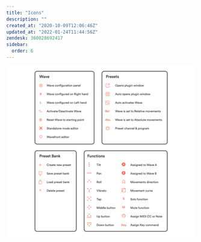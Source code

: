 ```yaml
---
title: "Icons"
description: ""
created_at: "2020-10-09T12:06:46Z"
updated_at: "2022-01-24T11:44:56Z"
zendesk: 360028692417
sidebar:
  order: 6
---
```


![](/src/assets/images/article_360014169717_image_0.png)
